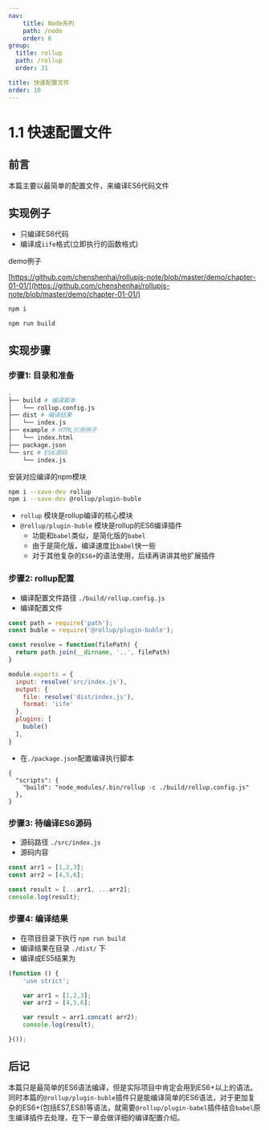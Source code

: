 ```yaml
---
nav:
    title: Node系列
    path: /node
    order: 6
group:
  title: rollup
  path: /rollup
  order: 31

title: 快速配置文件
order: 10
---
```


# 1.1 快速配置文件

## 前言

本篇主要以最简单的配置文件，来编译ES6代码文件

## 实现例子
- 只编译ES6代码
- 编译成`iife`格式(立即执行的函数格式)

demo例子

[https://github.com/chenshenhai/rollupjs-note/blob/master/demo/chapter-01-01/](https://github.com/chenshenhai/rollupjs-note/blob/master/demo/chapter-01-01/)

```sh
npm i

npm run build
```

## 实现步骤

### 步骤1: 目录和准备

```sh
.
├── build # 编译脚本
│   └── rollup.config.js
├── dist # 编译结果
│   └── index.js
├── example # HTML引用例子
│   └── index.html
├── package.json
└── src # ES6源码
    └── index.js
```

安装对应编译的npm模块

```sh
npm i --save-dev rollup 
npm i --save-dev @rollup/plugin-buble
```
- `rollup` 模块是rollup编译的核心模块
- `@rollup/plugin-buble` 模块是rollup的ES6编译插件
    - 功能和`babel`类似，是简化版的`babel`
    - 由于是简化版，编译速度比`babel`快一些
    - 对于其他复杂的`ES6+`的语法使用，后续再讲讲其他扩展插件
    


### 步骤2: rollup配置

- 编译配置文件路径 `./build/rollup.config.js`
- 编译配置文件

```js
const path = require('path');
const buble = require('@rollup/plugin-buble');

const resolve = function(filePath) {
  return path.join(__dirname, '..', filePath)
}

module.exports = {
  input: resolve('src/index.js'),
  output: {
    file: resolve('dist/index.js'),
    format: 'iife'
  },
  plugins: [
    buble()
  ],
}
```
- 在`./package.json`配置编译执行脚本
```
{
  "scripts": {
    "build": "node_modules/.bin/rollup -c ./build/rollup.config.js"
  },
}
```


### 步骤3: 待编译ES6源码

- 源码路径 `./src/index.js`
- 源码内容

```js
const arr1 = [1,2,3];
const arr2 = [4,5,6];

const result = [...arr1, ...arr2];
console.log(result);

```


### 步骤4: 编译结果 

- 在项目目录下执行 `npm run build`
- 编译结果在目录 `./dist/` 下
- 编译成ES5结果为

```js
(function () {
	'use strict';

	var arr1 = [1,2,3];
	var arr2 = [4,5,6];

	var result = arr1.concat( arr2);
	console.log(result);

}());
```


## 后记

本篇只是最简单的ES6语法编译，但是实际项目中肯定会用到ES6+以上的语法。同时本篇的`@rollup/plugin-buble`插件只是能编译简单的ES6语法，对于更加复杂的ES6+(包括ES7,ES8)等语法，就需要`@rollup/plugin-babel`插件结合`babel`原生编译插件去处理，在下一章会做详细的编译配置介绍。

